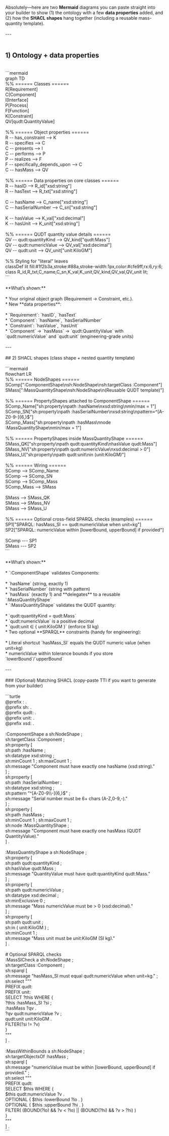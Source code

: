 Absolutely—here are two **Mermaid** diagrams you can paste straight into your builder to show (1) the ontology with a few **data properties** added, and (2) how the **SHACL shapes** hang together (including a reusable mass-quantity template).<br>
<br>
---<br>
<br>
## 1) Ontology + data properties<br>
<br>
```mermaid<br>
graph TD<br>
  %% ====== Classes ======<br>
  R[Requirement]<br>
  C[Component]<br>
  I[Interface]<br>
  P[Process]<br>
  F[Function]<br>
  K[Constraint]<br>
  QV[qudt:QuantityValue]<br>
<br>
  %% ====== Object properties ======<br>
  R -- has_constraint --> K<br>
  R -- specifies --> C<br>
  C -- presents --> I<br>
  C -- performs --> P<br>
  P -- realizes --> F<br>
  F -- specifically_depends_upon --> C<br>
  C -- hasMass --> QV<br>
<br>
  %% ====== Data properties on core classes ======<br>
  R -- hasID --> R_id["xsd:string"]<br>
  R -- hasText --> R_txt["xsd:string"]<br>
<br>
  C -- hasName --> C_name["xsd:string"]<br>
  C -- hasSerialNumber --> C_sn["xsd:string"]<br>
<br>
  K -- hasValue --> K_val["xsd:decimal"]<br>
  K -- hasUnit --> K_unit["xsd:string"]<br>
<br>
  %% ====== QUDT quantity value details ======<br>
  QV -- qudt:quantityKind --> QV_kind["qudt:Mass"]<br>
  QV -- qudt:numericValue --> QV_val["xsd:decimal"]<br>
  QV -- qudt:unit --> QV_unit["unit:KiloGM"]<br>
<br>
  %% Styling for "literal" leaves<br>
  classDef lit fill:#1f2b3a,stroke:#88a,stroke-width:1px,color:#cfe9ff,rx:6,ry:6;<br>
  class R_id,R_txt,C_name,C_sn,K_val,K_unit,QV_kind,QV_val,QV_unit lit;<br>
```<br>
<br>
**What’s shown:**<br>
<br>
* Your original object graph (Requirement → Constraint, etc.).<br>
* New **data properties**:<br>
<br>
  * `Requirement`: `hasID`, `hasText`<br>
  * `Component`: `hasName`, `hasSerialNumber`<br>
  * `Constraint`: `hasValue`, `hasUnit`<br>
  * `Component` → `hasMass` → `qudt:QuantityValue` with `qudt:numericValue` and `qudt:unit` (engineering-grade units)<br>
<br>
---<br>
<br>
## 2) SHACL shapes (class shape + nested quantity template)<br>
<br>
```mermaid<br>
flowchart LR<br>
  %% ====== NodeShapes ======<br>
  SComp[":ComponentShape\nsh:NodeShape\nsh:targetClass :Component"]<br>
  SMass[":MassQuantityShape\nsh:NodeShape\n(Reusable QUDT template)"]<br>
<br>
  %% ====== PropertyShapes attached to ComponentShape ======<br>
  SComp_Name["sh:property\npath :hasName\nxsd:string\nmin/max = 1"]<br>
  SComp_SN["sh:property\npath :hasSerialNumber\nxsd:string\npattern=^[A-Z0-9-]{6,}$"]<br>
  SComp_Mass["sh:property\npath :hasMass\nnode :MassQuantityShape\nmin/max = 1"]<br>
<br>
  %% ====== PropertyShapes inside MassQuantityShape ======<br>
  SMass_QK["sh:property\npath qudt:quantityKind\nhasValue qudt:Mass"]<br>
  SMass_NV["sh:property\npath qudt:numericValue\nxsd:decimal > 0"]<br>
  SMass_U["sh:property\npath qudt:unit\nin (unit:KiloGM)"]<br>
<br>
  %% ====== Wiring ======<br>
  SComp --> SComp_Name<br>
  SComp --> SComp_SN<br>
  SComp --> SComp_Mass<br>
  SComp_Mass --> SMass<br>
<br>
  SMass --> SMass_QK<br>
  SMass --> SMass_NV<br>
  SMass --> SMass_U<br>
<br>
  %% ====== Optional cross-field SPARQL checks (examples) ======<br>
  SP1["SPARQL: hasMass_SI == qudt:numericValue when unit=kg"]<br>
  SP2["SPARQL: numericValue within [lowerBound, upperBound] if provided"]<br>
<br>
  SComp --- SP1<br>
  SMass --- SP2<br>
```<br>
<br>
**What’s shown:**<br>
<br>
* `:ComponentShape` validates Components:<br>
<br>
  * `hasName` (string, exactly 1)<br>
  * `hasSerialNumber` (string with pattern)<br>
  * `hasMass` (exactly 1) and **delegates** to a reusable `:MassQuantityShape`<br>
* `:MassQuantityShape` validates the QUDT quantity:<br>
<br>
  * `qudt:quantityKind = qudt:Mass`<br>
  * `qudt:numericValue` is a positive decimal<br>
  * `qudt:unit ∈ { unit:KiloGM }` (enforce SI kg)<br>
* Two optional **SPARQL** constraints (handy for engineering):<br>
<br>
  * Literal shortcut `hasMass_SI` equals the QUDT numeric value (when unit=kg)<br>
  * numericValue within tolerance bounds if you store `lowerBound`/`upperBound`<br>
<br>
---<br>
<br>
### (Optional) Matching SHACL (copy-paste TTl if you want to generate from your builder)<br>
<br>
```turtle<br>
@prefix :      <https://example.org/onto#> .<br>
@prefix sh:    <http://www.w3.org/ns/shacl#> .<br>
@prefix qudt:  <http://qudt.org/schema/qudt/> .<br>
@prefix unit:  <http://qudt.org/vocab/unit/> .<br>
@prefix xsd:   <http://www.w3.org/2001/XMLSchema#> .<br>
<br>
:ComponentShape a sh:NodeShape ;<br>
  sh:targetClass :Component ;<br>
  sh:property [<br>
    sh:path :hasName ;<br>
    sh:datatype xsd:string ;<br>
    sh:minCount 1 ; sh:maxCount 1 ;<br>
    sh:message "Component must have exactly one hasName (xsd:string)."<br>
  ] ;<br>
  sh:property [<br>
    sh:path :hasSerialNumber ;<br>
    sh:datatype xsd:string ;<br>
    sh:pattern "^[A-Z0-9\\-]{6,}$" ;<br>
    sh:message "Serial number must be 6+ chars (A-Z,0-9,-)."<br>
  ] ;<br>
  sh:property [<br>
    sh:path :hasMass ;<br>
    sh:minCount 1 ; sh:maxCount 1 ;<br>
    sh:node :MassQuantityShape ;<br>
    sh:message "Component must have exactly one hasMass (QUDT QuantityValue)."<br>
  ] .<br>
<br>
:MassQuantityShape a sh:NodeShape ;<br>
  sh:property [<br>
    sh:path qudt:quantityKind ;<br>
    sh:hasValue qudt:Mass ;<br>
    sh:message "QuantityValue must have qudt:quantityKind qudt:Mass."<br>
  ] ;<br>
  sh:property [<br>
    sh:path qudt:numericValue ;<br>
    sh:datatype xsd:decimal ;<br>
    sh:minExclusive 0 ;<br>
    sh:message "Mass numericValue must be > 0 (xsd:decimal)."<br>
  ] ;<br>
  sh:property [<br>
    sh:path qudt:unit ;<br>
    sh:in ( unit:KiloGM ) ;<br>
    sh:minCount 1 ;<br>
    sh:message "Mass unit must be unit:KiloGM (SI kg)."<br>
  ] .<br>
<br>
# Optional SPARQL checks<br>
:MassSICheck a sh:NodeShape ;<br>
  sh:targetClass :Component ;<br>
  sh:sparql [<br>
    sh:message "hasMass_SI must equal qudt:numericValue when unit=kg." ;<br>
    sh:select """<br>
      PREFIX qudt: <http://qudt.org/schema/qudt/><br>
      PREFIX unit: <http://qudt.org/vocab/unit/><br>
      SELECT ?this WHERE {<br>
        ?this :hasMass_SI ?si ;<br>
              :hasMass ?qv .<br>
        ?qv   qudt:numericValue ?v ;<br>
              qudt:unit unit:KiloGM .<br>
        FILTER(?si != ?v)<br>
      }<br>
    """<br>
  ] .<br>
<br>
:MassWithinBounds a sh:NodeShape ;<br>
  sh:targetObjectsOf :hasMass ;<br>
  sh:sparql [<br>
    sh:message "numericValue must be within [lowerBound, upperBound] if provided." ;<br>
    sh:select """<br>
      PREFIX qudt: <http://qudt.org/schema/qudt/><br>
      SELECT $this WHERE {<br>
        $this qudt:numericValue ?v .<br>
        OPTIONAL { $this :lowerBound ?lo . }<br>
        OPTIONAL { $this :upperBound ?hi . }<br>
        FILTER( (BOUND(?lo) && ?v < ?lo) || (BOUND(?hi) && ?v > ?hi) )<br>
      }<br>
    """<br>
  ] .<br>
```<br>
<br>

